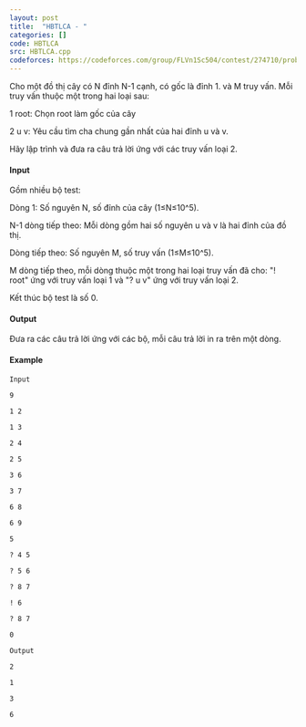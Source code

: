 ```yaml
---
layout: post
title:  "HBTLCA - "
categories: []
code: HBTLCA
src: HBTLCA.cpp
codeforces: https://codeforces.com/group/FLVn1Sc504/contest/274710/problem/G
---
```




  



Cho một đồ thị cây có N đỉnh N-1 cạnh, có gốc là đỉnh 1. và M truy vấn. Mỗi truy vấn thuộc một trong hai loại sau:

1 root: Chọn root làm gốc của cây

2 u v: Yêu cầu tìm cha chung gần nhất của hai đỉnh u và v.

Hãy lập trình và đưa ra câu trả lời ứng với các truy vấn loại 2.

#### Input

Gồm nhiều bộ test:

Dòng 1: Số nguyên N, số đỉnh của cây (1≤N≤10^5).

N-1 dòng tiếp theo: Mỗi dòng gồm hai số nguyên u và v là hai đỉnh của đồ thị.

Dòng tiếp theo: Số nguyên M, số truy vấn (1≤M≤10^5).

M dòng tiếp theo, mỗi dòng thuộc một trong hai loại truy vấn đã cho: "! root" ứng với truy vấn loại 1 và "? u v" ứng với truy vấn loại 2.

Kết thúc bộ test là số 0.

#### Output

Đưa ra các câu trả lời ứng với các bộ, mỗi câu trả lời in ra trên một dòng.

#### Example

```
Input

9

1 2

1 3

2 4

2 5

3 6

3 7

6 8

6 9

5

? 4 5

? 5 6

? 8 7

! 6

? 8 7

0

Output

2

1

3

6


```

<!--more-->

